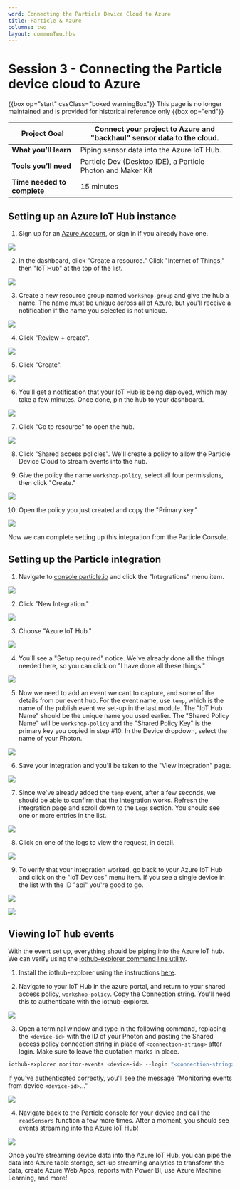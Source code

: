 ```yaml
---
word: Connecting the Particle Device Cloud to Azure
title: Particle & Azure
columns: two
layout: commonTwo.hbs
---
```


# Session 3 - Connecting the Particle device cloud to Azure

{{box op="start" cssClass="boxed warningBox"}}
This page is no longer maintained and is provided for historical reference only
{{box op="end"}}

| **Project Goal**            | Connect your project to Azure and "backhaul" sensor data to the cloud. |
| --------------------------- | ---------------------------------------------------------------------- |
| **What you’ll learn**       | Piping sensor data into the Azure IoT Hub.                             |
| **Tools you’ll need**       | Particle Dev (Desktop IDE), a Particle Photon and Maker Kit            |
| **Time needed to complete** | 15 minutes                                                             |

## Setting up an Azure IoT Hub instance

1.  Sign up for an [Azure Account](https://azure.microsoft.com/en-us/get-started/), or sign in if you already have one.

  ![](/assets/images/workshops/photon-maker-kit/03/azureacct.png)

2.  In the dashboard, click "Create a resource." Click "Internet of Things," then "IoT Hub" at the top of the list.

  ![](/assets/images/workshops/photon-maker-kit/03/resourcelist.png)

3.  Create a new resource group named `workshop-group` and give the hub a name. The name must be unique across all of Azure, but you'll receive a notification if the name you selected is not unique.

  ![](/assets/images/workshops/photon-maker-kit/03/iothubdetails.png)

4.  Click "Review + create".

  ![](/assets/images/workshops/photon-maker-kit/03/reviewcreate.png)

5.  Click "Create".

  ![](/assets/images/workshops/photon-maker-kit/03/hubcreate.png)

6.  You'll get a notification that your IoT Hub is being deployed, which may take a few minutes. Once done, pin the hub to your dashboard.

  ![](/assets/images/workshops/photon-maker-kit/03/deploymentinprogress.png)

7.  Click "Go to resource" to open the hub.

  ![](/assets/images/workshops/photon-maker-kit/03/deploymentsucceeded.png)

8.  Click "Shared access policies". We'll create a policy to allow the Particle Device Cloud to stream events into the hub.

9.  Give the policy the name `workshop-policy`, select all four permissions, then click "Create."

  ![](/assets/images/workshops/photon-maker-kit/03/shared-access-policy.png)

10. Open the policy you just created and copy the "Primary key."

  ![](/assets/images/workshops/photon-maker-kit/03/policykey.png)

Now we can complete setting up this integration from the Particle Console.

## Setting up the Particle integration

1.  Navigate to [console.particle.io](https://console.particle.io) and click the "Integrations" menu item.

  ![](/assets/images/workshops/photon-maker-kit/03/console-integrations.png)

2.  Click "New Integration."

  ![](/assets/images/workshops/photon-maker-kit/03/new-integration.png)

3.  Choose "Azure IoT Hub."

  ![](/assets/images/workshops/photon-maker-kit/03/integration-list.png)

4.  You'll see a "Setup required" notice. We've already done all the things needed here, so you can click on "I have done all these things."

  ![](/assets/images/workshops/photon-maker-kit/03/setup-required.png)

5.  Now we need to add an event we cant to capture, and some of the details from our event hub. For the event name, use `temp`, which is the name of the publish event we set-up in the last module. The "IoT Hub Name" should be the unique name you used earlier. The "Shared Policy Name" will be `workshop-policy` and the "Shared Policy Key" is the primary key you copied in step #10. In the Device dropdown, select the name of your Photon.

  ![](/assets/images/workshops/photon-maker-kit/03/integration-details.png)

6.  Save your integration and you'll be taken to the "View Integration" page.

  ![](/assets/images/workshops/photon-maker-kit/03/view-int.png)

7. Since we've already added the `temp` event, after a few seconds, we should be able to confirm that the integration works. Refresh the integration page and scroll down to the `Logs` section. You should see one or more entries in the list.

  ![](/assets/images/workshops/photon-maker-kit/03/logs.png)

8. Click on one of the logs to view the request, in detail.

  ![](/assets/images/workshops/photon-maker-kit/03/eventlog.png)

9. To verify that your integration worked, go back to your Azure IoT Hub and click on the "IoT Devices" menu item. If you see a single device in the list with the ID "api" you're good to go.

  ![](/assets/images/workshops/photon-maker-kit/03/iot-devices.png)

  ![](/assets/images/workshops/photon-maker-kit/03/device-in-hub.png)

## Viewing IoT hub events

With the event set up, everything should be piping into the Azure IoT hub. We can verify using the [iothub-explorer command line utility](https://docs.microsoft.com/en-us/azure/iot-hub/iot-hub-explorer-cloud-device-messaging?WT.mc_id=7061727469636c65).

1.  Install the iothub-explorer using the instructions [here](https://github.com/azure/iothub-explorer).

2.  Navigate to your IoT Hub in the azure portal, and return to your shared access policy, `workshop-policy`. Copy the Connection string. You'll need this to authenticate with the iothub-explorer.

  ![](/assets/images/workshops/photon-maker-kit/03/copy-conn-string.png)

3.  Open a terminal window and type in the following command, replacing the `<device-id>` with the ID of your Photon and pasting the Shared access policy connection string in place of `<connection-string>` after login. Make sure to leave the quotation marks in place.

  ```bash
  iothub-explorer monitor-events <device-id> --login "<connection-string>"
  ```

  If you've authenticated correctly, you'll see the message "Monitoring events from device `<device-id>`..."

  ![](/assets/images/workshops/photon-maker-kit/03/iothubexplorer-login.gif)

4.  Navigate back to the Particle console for your device and call the `readSensors` function a few more times. After a moment, you should see events streaming into the Azure IoT Hub!

  ![](/assets/images/workshops/photon-maker-kit/03/iothubexplorer-stream.gif)

  Once you're streaming device data into the Azure IoT Hub, you can pipe the data into Azure table storage, set-up streaming analytics to transform the data, create Azure Web Apps, reports with Power BI, use Azure Machine Learning, and more!